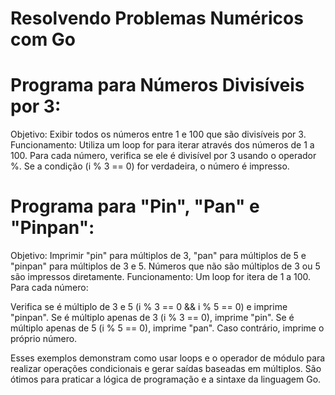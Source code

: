 # Resolvendo Problemas Numéricos com Go

# Programa para Números Divisíveis por 3:

Objetivo: Exibir todos os números entre 1 e 100 que são divisíveis por 3.
Funcionamento: Utiliza um loop for para iterar através dos números de 1 a 100. 
Para cada número, verifica se ele é divisível por 3 usando o operador %. 
Se a condição (i % 3 == 0) for verdadeira, o número é impresso.

# Programa para "Pin", "Pan" e "Pinpan":

Objetivo: Imprimir "pin" para múltiplos de 3, "pan" para múltiplos de 5 e "pinpan" para múltiplos de 3 e 5. 
Números que não são múltiplos de 3 ou 5 são impressos diretamente.
Funcionamento: Um loop for itera de 1 a 100. Para cada número:

Verifica se é múltiplo de 3 e 5 (i % 3 == 0 && i % 5 == 0) e imprime "pinpan".
Se é múltiplo apenas de 3 (i % 3 == 0), imprime "pin".
Se é múltiplo apenas de 5 (i % 5 == 0), imprime "pan".
Caso contrário, imprime o próprio número.

Esses exemplos demonstram como usar loops e o operador de módulo para realizar operações condicionais e gerar saídas baseadas em múltiplos. 
São ótimos para praticar a lógica de programação e a sintaxe da linguagem Go.
